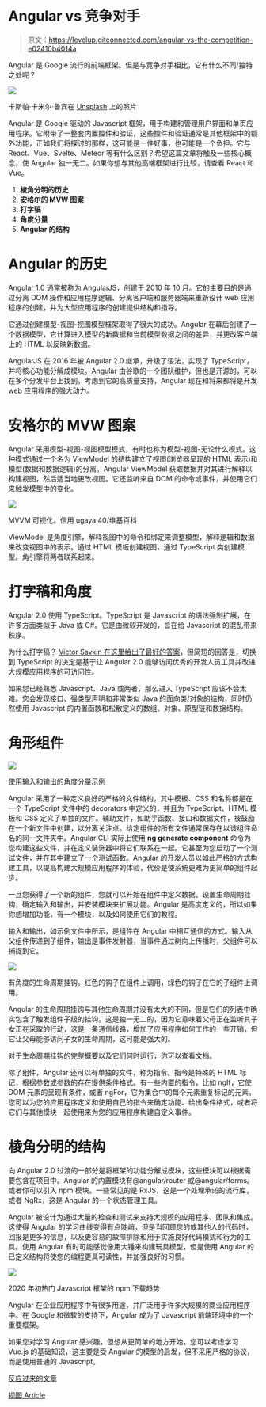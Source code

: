 # Angular vs 竞争对手

> 原文：<https://levelup.gitconnected.com/angular-vs-the-competition-e02410b4014a>

Angular 是 Google 流行的前端框架。但是与竞争对手相比，它有什么不同/独特之处呢？

![](img/26d1eecfcb80ec6ce434b14acdf54082.png)

卡斯帕·卡米尔·鲁宾在 [Unsplash](https://unsplash.com?utm_source=medium&utm_medium=referral) 上的照片

Angular 是 Google 驱动的 Javascript 框架，用于构建和管理用户界面和单页应用程序。它附带了一整套内置控件和验证，这些控件和验证通常是其他框架中的额外功能，正如我们将探讨的那样，这可能是一件好事，也可能是一个负担。它与 React、Vue、Svelte、Meteor 等有什么区别？希望这篇文章将触及一些核心概念，使 Angular 独一无二。如果你想与其他高端框架进行比较，请查看 React 和 Vue。

1.  **棱角分明的历史**
2.  **安格尔的 MVW 图案**
3.  **打字稿**
4.  **角度分量**
5.  **Angular 的结构**

# **Angular 的历史**

Angular 1.0 通常被称为 AngularJS，创建于 2010 年 10 月。它的主要目的是通过分离 DOM 操作和应用程序逻辑、分离客户端和服务器端来重新设计 web 应用程序的创建，并为大型应用程序的创建提供结构和指导。

它通过创建模型-视图-视图模型框架取得了很大的成功。Angular 在幕后创建了一个数据模型，它计算进入模型的新数据和当前模型数据之间的差异，并更改客户端上的 HTML 以反映新数据。

AngularJS 在 2016 年被 Angular 2.0 继承，升级了语法，实现了 TypeScript，并将核心功能分解成模块。Angular 由谷歌的一个团队维护，但也是开源的，可以在多个分发平台上找到。考虑到它的高质量支持，Angular 现在和将来都将是开发 web 应用程序的强大动力。

# **安格尔的 MVW 图案**

Angular 采用模型-视图-视图模型模式，有时也称为模型-视图-无论什么模式。这种模式通过一个名为 ViewModel 的结构建立了视图(浏览器呈现的 HTML 表示)和模型(数据和数据逻辑)的分离。Angular ViewModel 获取数据并对其进行解释以构建视图，然后适当地更改视图。它还监听来自 DOM 的命令或事件，并使用它们来触发模型中的变化。

![](img/41e7e6721f3b45e79c3d57607160d64e.png)

MVVM 可视化。信用 ugaya 40/维基百科

ViewModel 是角度引擎，解释视图中的命令和绑定来调整模型，解释逻辑和数据来改变视图中的表示。通过 HTML 模板创建视图，通过 TypeScript 类创建模型。角引擎将两者联系起来。

# **打字稿和角度**

Angular 2.0 使用 TypeScript。TypeScript 是 Javascript 的语法强制扩展，在许多方面类似于 Java 或 C#。它是由微软开发的，旨在给 Javascript 的混乱带来秩序。

为什么打字稿？ [Victor Savkin 在这里给出了最好的答案](https://vsavkin.com/writing-angular-2-in-typescript-1fa77c78d8e8)，但简短的回答是，切换到 TypeScript 的决定是基于让 Angular 2.0 能够访问优秀的开发人员工具并改进大规模应用程序的可访问性。

如果您已经熟悉 Javascript、Java 或两者，那么进入 TypeScript 应该不会太难。您会发现接口、强类型声明和非常类似 Java 的面向类/对象的结构，同时仍然使用 Javascript 的内置函数和松散定义的数组、对象、原型链和数据结构。

# **角形组件**

![](img/aecc59d281c501772b71d4f3069ebcea.png)

使用输入和输出的角度分量示例

Angular 采用了一种定义良好的严格的文件结构，其中模板、CSS 和名称都是在一个 TypeScript 文件中的 decorators 中定义的，并且为 TypeScript、HTML 模板和 CSS 定义了单独的文件。辅助文件，如助手函数、接口和数据文件，被鼓励在一个新文件中创建，以分离关注点。给定组件的所有文件通常保存在以该组件命名的同一文件夹中。Angular CLI 实际上使用 **ng generate component** 命令为您构建这些文件，并在定义装饰器中将它们联系在一起。它甚至为您启动了一个测试文件，并在其中建立了一个测试函数。Angular 的开发人员以如此严格的方式构建工具，以提高构建大规模应用程序的体验，代价是使系统更难为更简单的组件起步。

一旦您获得了一个新的组件，您就可以开始在组件中定义数据，设置生命周期挂钩，确定输入和输出，并安装模块来扩展功能。Angular 是高度定义的，所以如果你想增加功能，有一个模块，以及如何使用它们的教程。

输入和输出，如示例文件中所示，是组件在 Angular 中相互通信的方式。输入从父组件传递到子组件，输出是事件发射器，当事件通过树向上传播时，父组件可以捕捉到它。

![](img/3e284ab0f22566f9861d176dc76d4445.png)

有角度的生命周期挂钩。红色的钩子在组件上调用，绿色的钩子在它的子组件上调用。

Angular 的生命周期挂钩与其他生命周期并没有太大的不同，但是它们的列表中确实包含了触发组件子级的挂钩。这是独一无二的，因为它意味着父母正在监听其子女正在采取的行动，这是一条通信线路，增加了应用程序如何工作的一些开销，但它让父母能够访问子女的生命周期，这可能是强大的。

对于生命周期挂钩的完整概要以及它们何时运行，[你可以查看文档](https://angular.io/guide/lifecycle-hooks)。

除了组件，Angular 还可以有单独的文件，称为指令。指令是特殊的 HTML 标记，根据参数或参数的存在提供条件格式。有一些内置的指令，比如 ngIf，它使 DOM 元素的呈现有条件，或者 ngFor，它为集合中的每个元素重复标记的元素。您可以为您的应用程序定义和使用自己的指令来确定功能、给出条件格式，或者将它们与其他模块一起使用来为您的应用程序构建自定义事件。

# **棱角分明的结构**

向 Angular 2.0 过渡的一部分是将框架的功能分解成模块，这些模块可以根据需要包含在项目中。Angular 的内置模块有@angular/router 或@angular/forms。或者你可以引入 npm 模块。一些常见的是 RxJS，这是一个处理承诺的流行库，或者 NgRx，这是 Angular 的一个状态管理工具。

Angular 被设计为通过大量的检查和测试来支持大规模的应用程序、团队和集成。这使得 Angular 的学习曲线变得有点陡峭，但是当回顾您的或其他人的代码时，回报是更多的信息，以及更容易的故障排除和用于实施良好代码模式和行为的工具。使用 Angular 有时可能感觉像用大锤来构建玩具模型，但是使用 Angular 的已定义结构将使您的编程更具可读性，并加强良好的习惯。

![](img/9929636832b150ea212c428b13d883e4.png)

2020 年初热门 Javascript 框架的 npm 下载趋势

Angular 在企业应用程序中有很多用途，并广泛用于许多大规模的商业应用程序中。在 Google 和微软的支持下，Angular 成为了 Javascript 前端环境中的一个重要框架。

如果您对学习 Angular 感兴趣，但想从更简单的地方开始，您可以考虑学习 Vue.js 的基础知识，这主要是受 Angular 的模型的启发，但不采用严格的协议，而是使用普通的 Javascript。

[反应过来的文章](https://medium.com/@aptricou/react-vs-the-competition-d8cbb09baf9a)

[视图 Article](https://medium.com/@aptricou/vue-vs-the-competition-bea57a45a117)